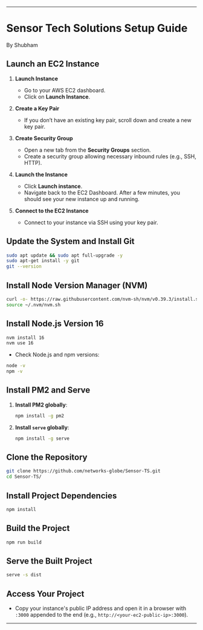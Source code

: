 
---

# Sensor Tech Solutions Setup Guide

By Shubham

## Launch an EC2 Instance

1. **Launch Instance**
   - Go to your AWS EC2 dashboard.
   - Click on **Launch Instance**.

2. **Create a Key Pair**
   - If you don’t have an existing key pair, scroll down and create a new key pair.

3. **Create Security Group**
   - Open a new tab from the **Security Groups** section.
   - Create a security group allowing necessary inbound rules (e.g., SSH, HTTP).

4. **Launch the Instance**
   - Click **Launch instance**.
   - Navigate back to the EC2 Dashboard. After a few minutes, you should see your new instance up and running.

5. **Connect to the EC2 Instance**
   - Connect to your instance via SSH using your key pair.

## Update the System and Install Git

```bash
sudo apt update && sudo apt full-upgrade -y
sudo apt-get install -y git
git --version
```

## Install Node Version Manager (NVM)

```bash
curl -o- https://raw.githubusercontent.com/nvm-sh/nvm/v0.39.3/install.sh | bash
source ~/.nvm/nvm.sh
```

## Install Node.js Version 16

```bash
nvm install 16 
nvm use 16
```

- Check Node.js and npm versions:

```bash
node -v
npm -v
```

## Install PM2 and Serve

1. **Install PM2 globally**:
    ```bash
    npm install -g pm2
    ```

2. **Install `serve` globally**:
    ```bash
    npm install -g serve
    ```

## Clone the Repository

```bash
git clone https://github.com/networks-globe/Sensor-TS.git
cd Sensor-TS/
```

## Install Project Dependencies

```bash
npm install
```

## Build the Project

```bash
npm run build
```

## Serve the Built Project

```bash
serve -s dist
```

## Access Your Project

- Copy your instance's public IP address and open it in a browser with `:3000` appended to the end (e.g., `http://<your-ec2-public-ip>:3000`).

---
